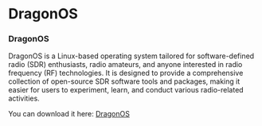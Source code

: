 # DragonOS

### DragonOS

DragonOS is a Linux-based operating system tailored for software-defined radio (SDR) enthusiasts, radio amateurs, and anyone interested in radio frequency (RF) technologies. It is designed to provide a comprehensive collection of open-source SDR software tools and packages, making it easier for users to experiment, learn, and conduct various radio-related activities.

You can download it here: [DragonOS](https://sourceforge.net/projects/dragonos-focal/)

<figure><img src="https://i.ytimg.com/vi/lTBtlGGf5KE/maxresdefault.jpg" alt=""><figcaption></figcaption></figure>
